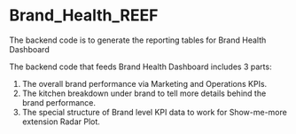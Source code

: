 # Brand_Health_REEF
The backend code is to generate the reporting tables for Brand Health Dashboard


The backend code that feeds Brand Health Dashboard includes 3 parts:
1. The overall brand performance via Marketing and Operations KPIs.
2. The kitchen breakdown under brand to tell more details behind the brand performance.
3. The special structure of Brand level KPI data to work for Show-me-more extension Radar Plot.
